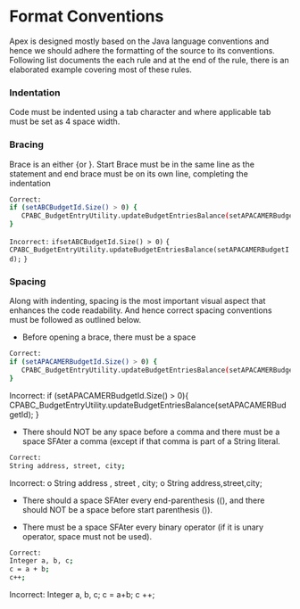 # Format Conventions

Apex is designed mostly based on the Java language conventions and hence we should adhere the formatting of the source to its conventions. Following list documents the each rule and at the end of the rule, there is an elaborated example covering most of these rules.

###  Indentation
Code must be indented using a tab character and where applicable tab must be set as 4 space width.

### Bracing
Brace is an either {or }.
Start Brace must be in the same line as the statement and end brace must be on its own line, completing the indentation
```sh
Correct:
if (setABCBudgetId.Size() > 0) {
   CPABC_BudgetEntryUtility.updateBudgetEntriesBalance(setAPACAMERBudgetId);
}
```
`Incorrect:`
`ifsetABCBudgetId.Size() > 0)`
`{`
  ` CPABC_BudgetEntryUtility.updateBudgetEntriesBalance(setAPACAMERBudgetId);`
`}`
###	Spacing
Along with indenting, spacing is the most important visual aspect that enhances the code readability. And hence correct spacing conventions must be followed as outlined below.
- Before opening a brace, there must be a space
```sh
Correct:
if (setAPACAMERBudgetId.Size() > 0) {
   CPABC_BudgetEntryUtility.updateBudgetEntriesBalance(setAPACAMERBudgetId);
}
```
Incorrect:
if (setAPACAMERBudgetId.Size() > 0){
   CPABC_BudgetEntryUtility.updateBudgetEntriesBalance(setAPACAMERBudgetId);
}

- There should NOT be any space before a comma and there must be a space SFAter a comma (except if that comma is part of a String literal.
```sh
Correct:
String address, street, city;
```
Incorrect:
o	String address , street , city;
o	String address,street,city;

- There should a space SFAter every end-parenthesis ((), and there should NOT be a space before start parenthesis ()).

- There must be a space SFAter every binary operator (if it is unary operator, space must not be used).
```sh
Correct:
Integer a, b, c;
c = a + b;
c++;
```
Incorrect:
Integer a, b, c;
c = a+b;
c ++;
